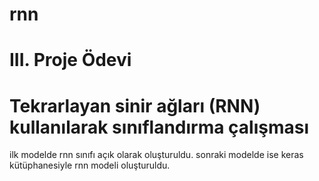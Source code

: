 # rnn

# III. Proje Ödevi
# Tekrarlayan sinir ağları (RNN) kullanılarak sınıflandırma çalışması

ilk modelde rnn sınıfı açık olarak oluşturuldu.
sonraki modelde ise keras kütüphanesiyle rnn modeli oluşturuldu.
